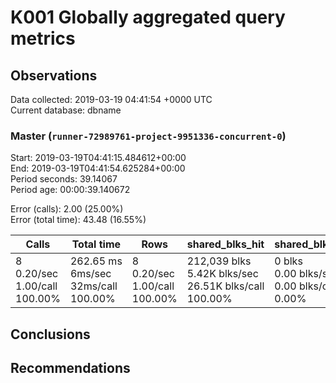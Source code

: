# K001 Globally aggregated query metrics

## Observations ##
Data collected: 2019-03-19 04:41:54 +0000 UTC  
Current database: dbname  



### Master (`runner-72989761-project-9951336-concurrent-0`) ###
Start: 2019-03-19T04:41:15.484612+00:00  
End: 2019-03-19T04:41:54.625284+00:00  
Period seconds: 39.14067  
Period age: 00:00:39.140672  

Error (calls): 2.00 (25.00%)  
Error (total time): 43.48 (16.55%)

Calls | Total&nbsp;time | Rows | shared_blks_hit | shared_blks_read | shared_blks_dirtied | shared_blks_written | blk_read_time | blk_write_time | kcache_reads | kcache_writes | kcache_user_time_ms | kcache_system_time 
-------|------------|------|-----------------|------------------|---------------------|---------------------|---------------|----------------|--------------|---------------|---------------------|--------------------
8<br/>0.20/sec<br/>1.00/call<br/>100.00% |262.65&nbsp;ms<br/>6ms/sec<br/>32ms/call<br/>100.00% |8<br/>0.20/sec<br/>1.00/call<br/>100.00% |212,039&nbsp;blks<br/>5.42K&nbsp;blks/sec<br/>26.51K&nbsp;blks/call<br/>100.00% |0&nbsp;blks<br/>0.00&nbsp;blks/sec<br/>0.00&nbsp;blks/call<br/>0.00% |0&nbsp;blks<br/>0.00&nbsp;blks/sec<br/>0.00&nbsp;blks/call<br/>0.00% |0&nbsp;blks<br/>0.00&nbsp;blks/sec<br/>0.00&nbsp;blks/call<br/>0.00% |0.00&nbsp;ms<br/>0s/sec<br/>0s/call<br/>0.00% |0.00&nbsp;ms<br/>0s/sec<br/>0s/call<br/>0.00% |0.00&nbsp;bytes<br/>0.00&nbsp;bytes/sec<br/>0.00&nbsp;bytes/call<br/>0.00% |0.00&nbsp;bytes<br/>0.00&nbsp;bytes/sec<br/>0.00&nbsp;bytes/call<br/>0.00% |0.00&nbsp;ms<br/>0s/sec<br/>0s/call<br/>0.00% |0.00&nbsp;ms<br/>0s/sec<br/>0s/call<br/>0.00%





## Conclusions ##


## Recommendations ##

